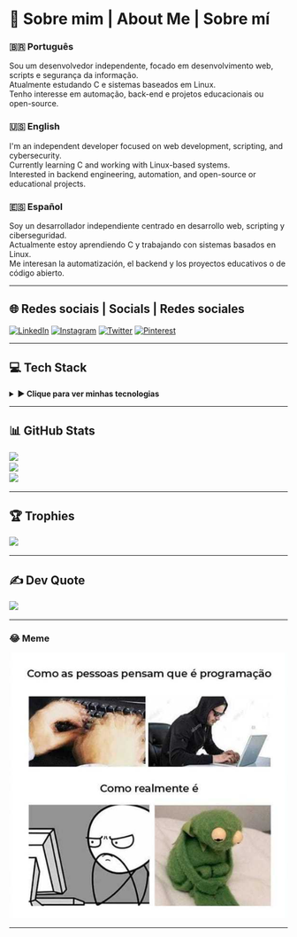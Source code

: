 # 💫 Sobre mim | About Me | Sobre mí

### 🇧🇷 Português  
Sou um desenvolvedor independente, focado em desenvolvimento web, scripts e segurança da informação.  
Atualmente estudando C e sistemas baseados em Linux.  
Tenho interesse em automação, back-end e projetos educacionais ou open-source.

### 🇺🇸 English  
I'm an independent developer focused on web development, scripting, and cybersecurity.  
Currently learning C and working with Linux-based systems.  
Interested in backend engineering, automation, and open-source or educational projects.

### 🇪🇸 Español  
Soy un desarrollador independiente centrado en desarrollo web, scripting y ciberseguridad.  
Actualmente estoy aprendiendo C y trabajando con sistemas basados en Linux.  
Me interesan la automatización, el backend y los proyectos educativos o de código abierto.

---

## 🌐 Redes sociais | Socials | Redes sociales
[![LinkedIn](https://img.shields.io/badge/LinkedIn-%230077B5.svg?logo=linkedin&logoColor=white)](https://www.linkedin.com/in/acácio-mariano-silva-de-brito/) 
[![Instagram](https://img.shields.io/badge/Instagram-%23E4405F.svg?logo=Instagram&logoColor=white)](https://instagram.com/ashiratart) 
[![Twitter](https://img.shields.io/badge/Twitter-%231DA1F2.svg?logo=Twitter&logoColor=white)](https://twitter.com/ashiratart) 
[![Pinterest](https://img.shields.io/badge/Pinterest-%23E60023.svg?logo=Pinterest&logoColor=white)](https://pinterest.com/ashiratart)

---

## 💻 Tech Stack

<details>
<summary><b>▶️ Clique para ver minhas tecnologias</b></summary><br>

### 👨‍💻 Languages
![C](https://img.shields.io/badge/c-%2300599C.svg?style=for-the-badge&logo=c&logoColor=white)
![HTML](https://img.shields.io/badge/html5-%23E34F26.svg?style=for-the-badge&logo=html5&logoColor=white)
![CSS](https://img.shields.io/badge/css3-%231572B6.svg?style=for-the-badge&logo=css3&logoColor=white)
![JavaScript](https://img.shields.io/badge/javascript-%23323330.svg?style=for-the-badge&logo=javascript&logoColor=%23F7DF1E)
![PHP](https://img.shields.io/badge/php-%23777BB4.svg?style=for-the-badge&logo=php&logoColor=white)
![Lua](https://img.shields.io/badge/lua-%232C2D72.svg?style=for-the-badge&logo=lua&logoColor=white)
![Python](https://img.shields.io/badge/python-3670A0?style=for-the-badge&logo=python&logoColor=ffdd54)

### 🧰 Tools & Frameworks
![Flask](https://img.shields.io/badge/flask-%23000.svg?style=for-the-badge&logo=flask&logoColor=white)
![NodeJS](https://img.shields.io/badge/node.js-6DA55F?style=for-the-badge&logo=node.js&logoColor=white)
![Unity](https://img.shields.io/badge/Unity-%2320232a.svg?style=for-the-badge&logo=unity&logoColor=white)
![MySQL](https://img.shields.io/badge/mysql-%2300f.svg?style=for-the-badge&logo=mysql&logoColor=white)

### 🖥️ OS & Infra
![Linux](https://img.shields.io/badge/Linux-FCC624?style=for-the-badge&logo=linux&logoColor=black)
![Arduino](https://img.shields.io/badge/-Arduino-00979D?style=for-the-badge&logo=Arduino&logoColor=white)
![AWS](https://img.shields.io/badge/AWS-%23FF9900.svg?style=for-the-badge&logo=amazon-aws&logoColor=white)
![Azure](https://img.shields.io/badge/azure-%230072C6.svg?style=for-the-badge&logo=azure-devops&logoColor=white)

### 🎨 Design & Edição
![Photoshop](https://img.shields.io/badge/adobephotoshop-%2331A8FF.svg?style=for-the-badge&logo=adobephotoshop&logoColor=white)
![Illustrator](https://img.shields.io/badge/adobeillustrator-%23FF9A00.svg?style=for-the-badge&logo=adobeillustrator&logoColor=white)
![Premiere](https://img.shields.io/badge/Adobe%20Premiere%20Pro-9999FF.svg?style=for-the-badge&logo=Adobe%20Premiere%20Pro&logoColor=white)
![GIMP](https://img.shields.io/badge/Gimp-657D8B?style=for-the-badge&logo=gimp&logoColor=FFFFFF)
![Krita](https://img.shields.io/badge/Krita-203759?style=for-the-badge&logo=krita&logoColor=EEF37B)

</details>

---

## 📊 GitHub Stats

![](https://github-readme-stats.vercel.app/api?username=ashiratart&theme=highcontrast&hide_border=false&count_private=true)  
![](https://github-readme-streak-stats.herokuapp.com/?user=ashiratart&theme=highcontrast&hide_border=false)  
![](https://github-readme-stats.vercel.app/api/top-langs/?username=ashiratart&theme=highcontrast&hide_border=false&layout=compact)

---

## 🏆 Trophies

![](https://github-profile-trophy.vercel.app/?username=ashiratart&theme=tokyonight&no-frame=false&no-bg=true&margin-w=4)

---

## ✍️ Dev Quote

![](https://quotes-github-readme.vercel.app/api?type=horizontal&theme=dark)

---

### 😂 Meme
![Minha Imagem](5eacd767b944a.jpeg)

---
